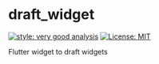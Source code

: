 # draft_widget

[![style: very good analysis][very_good_analysis_badge]][very_good_analysis_link]
[![License: MIT][license_badge]][license_link]

Flutter widget to draft widgets

[license_badge]: https://img.shields.io/badge/license-MIT-blue.svg
[license_link]: https://opensource.org/licenses/MIT
[very_good_analysis_badge]: https://img.shields.io/badge/style-very_good_analysis-B22C89.svg
[very_good_analysis_link]: https://pub.dev/packages/very_good_analysis
